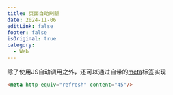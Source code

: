 ```yaml
---
title: 页面自动刷新
date: 2024-11-06
editLink: false
footer: false
isOriginal: true
category:
  - Web
---
```


除了使用JS自动调用之外，还可以通过自带的[meta](https://developer.mozilla.org/zh-CN/docs/Web/HTML/Element/meta#http-equiv)标签实现

```html
<meta http-equiv="refresh" content="45"/>
```
